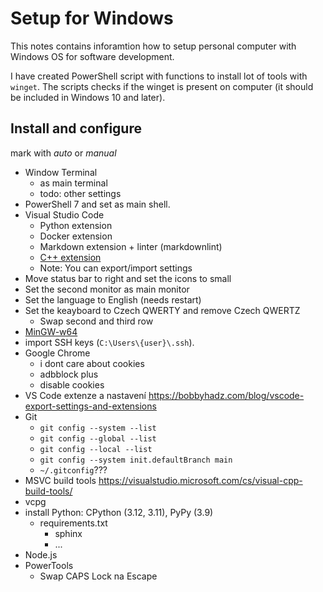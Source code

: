 # Setup for Windows

This notes contains inforamtion how to setup personal computer with Windows OS for software development.

I have created PowerShell script with functions to install lot of tools with `winget`.
The scripts checks if the winget is present on computer (it should be included in Windows 10 and later).

## Install and configure

mark with *auto* or *manual*

- Window Terminal
  - as main terminal
  - todo: other settings
- PowerShell 7 and set as main shell.
- Visual Studio Code
  - Python extension
  - Docker extension
  - Markdown extension + linter (markdownlint)
  - [C++ extension](https://visualstudio.microsoft.com/cs/visual-cpp-build-tools/)
  - Note: You can export/import settings
- Move status bar to right and set the icons to small
- Set the second monitor as main monitor
- Set the language to English (needs restart)
- Set the keayboard to Czech QWERTY and remove Czech QWERTZ
  - Swap second and third row 
- [MinGW-w64](https://www.mingw-w64.org/)
- import SSH keys (`C:\Users\{user}\.ssh`).
- Google Chrome
  - i dont care about cookies
  - adbblock plus
  - disable cookies
- VS Code extenze a nastavení https://bobbyhadz.com/blog/vscode-export-settings-and-extensions
- Git
  - `git config --system --list`
  - `git config --global --list`
  - `git config --local --list`
  - `git config --system init.defaultBranch main`
  - `~/.gitconfig`???
- MSVC build tools https://visualstudio.microsoft.com/cs/visual-cpp-build-tools/
- vcpg
- install Python: CPython (3.12, 3.11), PyPy (3.9)
  - requirements.txt
    - sphinx
    - ...
- Node.js
- PowerTools
  - Swap CAPS Lock na Escape


